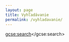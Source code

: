 ```yaml
---
layout: page
title: Vyhľadávanie
permalink: /vyhladavanie/
---
```


<script type="text/javascript">
	(function() {
		var cx = '002638448103924538564:r9cotq7sfu4';
		var gcse = document.createElement('script'); gcse.type = 'text/javascript'; gcse.async = true;
		gcse.src = (document.location.protocol == 'https:' ? 'https:' : 'http:') +
				'//www.google.com/cse/cse.js?cx=' + cx;
		var s = document.getElementsByTagName('script')[0]; s.parentNode.insertBefore(gcse, s);
	})();
</script>

<gcse:search></gcse:search>